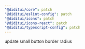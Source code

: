 ```yaml
---
"@diditui/core": patch
"@diditui/eslint-config": patch
"@diditui/icons": patch
"@diditui/icons-react": patch
"@diditui/typescript-config": patch
---
```


update small button border radius
